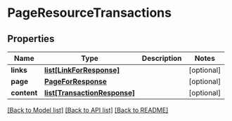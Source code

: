 # PageResourceTransactions

## Properties
Name | Type | Description | Notes
------------ | ------------- | ------------- | -------------
**links** | [**list[LinkForResponse]**](LinkForResponse.md) |  | [optional] 
**page** | [**PageForResponse**](PageForResponse.md) |  | [optional] 
**content** | [**list[TransactionResponse]**](TransactionResponse.md) |  | [optional] 

[[Back to Model list]](../README.md#documentation-for-models) [[Back to API list]](../README.md#documentation-for-api-endpoints) [[Back to README]](../README.md)



